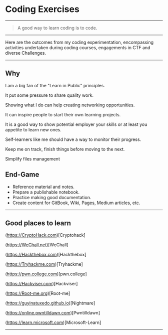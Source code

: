 # Coding Exercises

---

> A good way to learn coding is to code. 

---

Here are the outcomes from my coding experimentation, encompassing activities undertaken during coding courses, engagements in CTF and diverse Challenges.

---

## Why

I am a big fan of the "Learn in Public" principles.

It put some pressure to share quality work. 

Showing what I do can help creating networking opportunities. 

It can inspire people to start their own learning projects. 

It is a good way to show potential employer your skills or at least you appetite to learn new ones.

Self-learners like me should have a way to monitor their progress.

Keep me on track, finish things before moving to the next.

Simplify files management


## End-Game

- Reference material and notes.
- Prepare a publishable notebook.
- Practice making good documentation.
- Create content for GitBook, Wiki, Pages, Medium articles, etc.

---

## Good places to learn

(https://CryptoHack.com)[Cryptohack]

(https://WeChall.net)[WeChall]

(https://Hackthebox.com)[Hackthebox]

(https://Tryhackme.com)[Tryhackme]

(https://pwn.college.com)[pwn.college]

(https://Hackviser.com)[Hackviser]

(https://Root-me.org)[Root-me]

(https://guyinatuxedo.github.io)[Nightmare]

(https://online.pwntilldawn.com)[Pwntilldawn]

(https://learn.microsoft.com)[Microsoft-Learn]

---